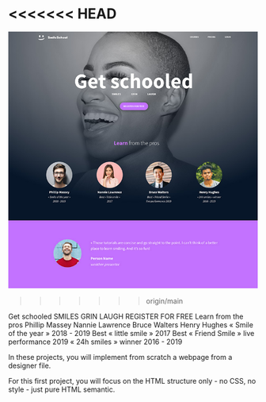 <<<<<<< HEAD
=======
![Get schooled](https://raw.githubusercontent.com/L-Semakale/alu-web-development/main/html_advanced/1f4cd63ecc3a8c03b0f4309b74aca179e225aabf%20(1).jpg)
>>>>>>> origin/main

Get schooled
SMILES
GRIN
LAUGH
REGISTER FOR FREE
Learn from the pros
Phillip Massey
Nannie Lawrence
Bruce Walters
Henry Hughes
« Smile of the year » 2018 - 2019
Best « little smile » 2017
Best « Friend Smile » live performance 2019
« 24h smiles » winner 2016 - 2019

In these projects, you will implement from scratch a webpage from a designer file.

For this first project, you will focus on the HTML structure only - no CSS, no style - just pure HTML semantic.
